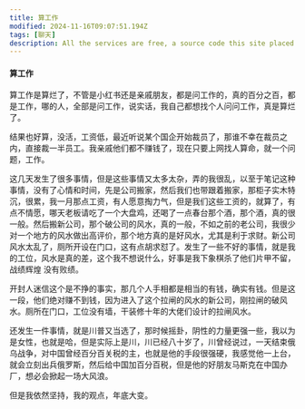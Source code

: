 ```yaml
---
title: 算工作
modified: 2024-11-16T09:07:51.194Z
tags: [聊天]
description: All the services are free, a source code this site placed on github repository and intergration with netlify service, another service that you can use is github page for hosting your own static site.
---
```


####  算工作

算工作是算烂了，不管是小红书还是亲戚朋友，都是问工作的，真的百分之百，都是工作，哪的人，全部是问工作，说实话，我自己都想找个人问问工作，真是算烂了。

结果也好算，没活，工资低，最近听说某个国企开始裁员了，那谁不幸在裁员之内，直接裁一半员工。我亲戚他们都不赚钱了，现在只要上网找人算命，就一个问题，工作。

这几天发生了很多事情，但是这些事情又太多太杂，弄的我很乱，以至于笔记这种事情，没有了心情和时间，先是公司搬家，然后我们也带跟着搬家，那柜子实木特沉，很累，我一月那点工资，有人愿意掏力气，但是我们这些工资的，就算了，有点不情愿，哪天老板请吃了一个大盘鸡，还喝了一点春台那个酒，那个酒，真的很一般。然后搬新公司，那个破公司的风水，真的一般，不如之前的老公司，我很少对一个地方的风水做出高评价，那个地方真的是好风水，尤其是利于求财。新公司风水太乱了，厕所开设在门口，这有点胡求怼了。发生了一些不好的事情，就是我的工位，风水是真的差，这个我不想说什么，好事是我下象棋杀了他们片甲不留，战绩辉煌 没有败绩。

开封人迷信这个是不挣的事实，那几个人手相都是相当的有钱，确实有钱。但是这一段，他们绝对赚不到钱，因为进入了这个拉闸的风水的新公司，刚拉闸的破风水。厕所在门口，工位没有墙，干装修十年的大佬们设计的拉闸风水。

还发生一件事情，就是川普又当选了，那时候摇卦，阴性的力量更强一些，我以为是女性，也就是哈，但是实际上是川，川已经八十岁了，川曾经说过，一天结束俄乌战争，对中国曾经百分百关税的主，也就是他的手段很强硬，我感觉他一上台，就会立刻出兵俄罗斯，然后给中国加百分百税，但是他的好朋友马斯克在中国办厂，想必会掀起一场大风浪。

但是我依然坚持，我的观点，年底大变。

